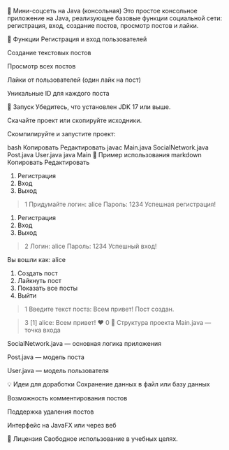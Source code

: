 📱 Мини-соцсеть на Java (консольная)
Это простое консольное приложение на Java, реализующее базовые функции социальной сети: регистрация, вход, создание постов, просмотр постов и лайки.

🔧 Функции
Регистрация и вход пользователей

Создание текстовых постов

Просмотр всех постов

Лайки от пользователей (один лайк на пост)

Уникальные ID для каждого поста

🚀 Запуск
Убедитесь, что установлен JDK 17 или выше.

Скачайте проект или скопируйте исходники.

Скомпилируйте и запустите проект:

bash
Копировать
Редактировать
javac Main.java SocialNetwork.java Post.java User.java
java Main
📌 Пример использования
markdown
Копировать
Редактировать
1. Регистрация
2. Вход
0. Выход
> 1
Придумайте логин: alice
Пароль: 1234
Успешная регистрация!

1. Регистрация
2. Вход
0. Выход
> 2
Логин: alice
Пароль: 1234
Успешный вход!

Вы вошли как: alice
1. Создать пост
2. Лайкнуть пост
3. Показать все посты
4. Выйти
> 1
Введите текст поста: Всем привет!
Пост создан.

> 3
[1] alice: Всем привет! ❤️ 0
🧠 Структура проекта
Main.java — точка входа

SocialNetwork.java — основная логика приложения

Post.java — модель поста

User.java — модель пользователя

💡 Идеи для доработки
Сохранение данных в файл или базу данных

Возможность комментирования постов

Поддержка удаления постов

Интерфейс на JavaFX или через веб

📄 Лицензия
Свободное использование в учебных целях.


